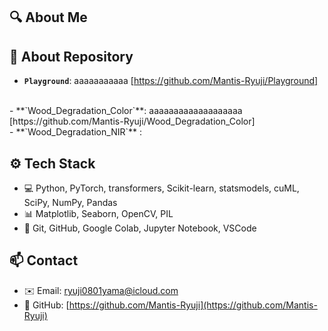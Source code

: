 ## 🔍 About Me


## 🚀 About Repository

- **`Playground`**:
  aaaaaaaaaaa
  [https://github.com/Mantis-Ryuji/Playground]
<br>
- **`Wood_Degradation_Color`**:
  aaaaaaaaaaaaaaaaaaa
  [https://github.com/Mantis-Ryuji/Wood_Degradation_Color]
<br>
- **`Wood_Degradation_NIR`** :


## ⚙️ Tech Stack

- 💻 Python, PyTorch, transformers, Scikit-learn, statsmodels, cuML, SciPy, NumPy, Pandas
- 📊 Matplotlib, Seaborn, OpenCV, PIL
- 📁 Git, GitHub, Google Colab, Jupyter Notebook, VSCode

## 📫 Contact

- ✉️ Email: ryuji0801yama@icloud.com
- 📂 GitHub: [https://github.com/Mantis-Ryuji](https://github.com/Mantis-Ryuji)
